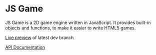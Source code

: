 # JS Game

JS Game is a 2D game engine written in JavaScript.
It provides built-in objects and functions, to make it easier to write HTML5 games.

[Live preview](http://alrek.no/demos/jsgame/example/) of latest dev branch

[API Documentation](http://alrek.no/demos/jsgame/doc/index.html)
